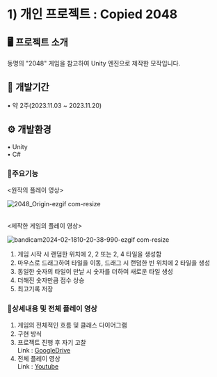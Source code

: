 # 1) 개인 프로젝트 : Copied 2048


## 🖥️ 프로젝트 소개
동명의 "2048" 게임을 참고하여 Unity 엔진으로 제작한 모작입니다.


## 📆 개발기간
• 약 2주(2023.11.03 ~ 2023.11.20)


## ⚙️ 개발환경
• Unity
<br>• C#


### 📍주요기능

<원작의 플레이 영상>

![2048_Origin-ezgif com-resize](https://github.com/nhyun199/Project/assets/147118363/fd79bbc7-d818-45e1-b871-91d6abf6f1cb)

<br><제작한 게임의 플레이 영상>

![bandicam2024-02-1810-20-38-990-ezgif com-resize](https://github.com/nhyun199/Project/assets/147118363/59a1f56a-4714-4586-9e3c-8d41ae4a76af)

1. 게임 시작 시 랜덤한 위치에 2, 2 또는 2, 4 타일을 생성함
2. 마우스로 드래그하여 타일을 이동, 드래그 시 랜덤한 빈 위치에 2 타일을 생성
3. 동일한 숫자의 타일이 만날 시 숫자를 더하여 새로운 타일 생성
4. 더해진 숫자만큼 점수 상승
5. 최고기록 저장


### 📌상세내용 및 전체 플레이 영상
1. 게임의 전체적인 흐름 및 클래스 다이어그램
2. 구현 방식
3. 프로젝트 진행 후 자기 고찰
<br>Link : [GoogleDrive](https://drive.google.com/drive/folders/1IAiJjDASdk-dd63kW-2EUfcaBKC8eVMn?usp=drive_link)
4. 전체 플레이 영상
<br>Link : [Youtube](https://youtu.be/L9rNeFW9BSE)
